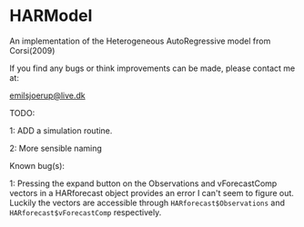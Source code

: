 # HARModel

An implementation of the Heterogeneous AutoRegressive model from Corsi(2009)

If you find any bugs or think improvements can be made, please contact me at:

emilsjoerup@live.dk


TODO:

1: ADD a simulation routine.

2: More sensible naming


Known bug(s):

1: Pressing the expand button on the Observations and vForecastComp vectors in a HARforecast object provides an error I can't seem to figure out. Luckily the vectors are accessible through `HARforecast$Observations` and `HARforecast$vForecastComp` respectively.

